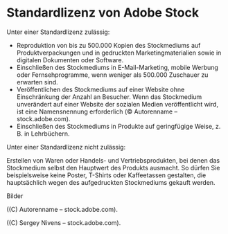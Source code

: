 # Standardlizenz von Adobe Stock

Unter einer Standardlizenz zulässig:

- Reproduktion von bis zu 500.000 Kopien des Stockmediums auf Produktverpackungen
und in gedruckten Marketingmaterialien sowie in digitalen Dokumenten oder Software.
- Einschließen des Stockmediums in E-Mail-Marketing, mobile Werbung
oder Fernsehprogramme, wenn weniger als 500.000 Zuschauer zu erwarten sind.
- Veröffentlichen des Stockmediums auf einer Website ohne Einschränkung der Anzahl an Besucher.
Wenn das Stockmedium unverändert auf einer Website der sozialen Medien veröffentlicht wird,
ist eine Namensnennung erforderlich (© Autorenname – stock.adobe.com).
- Einschließen des Stockmediums in Produkte auf geringfügige Weise, z. B. in Lehrbüchern.

Unter einer Standardlizenz nicht zulässig:

Erstellen von Waren oder Handels- und Vertriebsprodukten, bei denen das Stockmedium selbst
den Hauptwert des Produkts ausmacht. So dürfen Sie beispielsweise keine Poster,
T-Shirts oder Kaffeetassen gestalten, die hauptsächlich wegen des aufgedruckten
Stockmediums gekauft werden.

Bilder

((C) Autorenname – stock.adobe.com).


((C) Sergey Nivens – stock.adobe.com).
